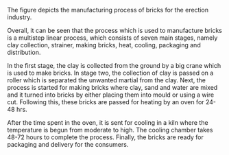 The figure depicts the manufacturing process of bricks for the erection industry.

Overall, it can be seen that the process which is used to manufacture bricks is a multistep linear process, which consists of seven main stages, namely clay collection, strainer, making bricks, heat, cooling, packaging and distribution.

In the first stage, the clay is collected from the ground by a big crane which is used to make bricks. In stage two, the collection of clay is passed on a roller which is separated the unwanted martial from the clay. Next, the process is started for making bricks where clay, sand and water are mixed and it turned into bricks by either placing them into mould or using a wire cut. Following this, these bricks are passed for heating by an oven for 24-48 hrs.

After the time spent in the oven, it is sent for cooling in a kiln where the temperature is begun from moderate to high. The cooling chamber takes 48-72 hours to complete the process. Finally, the bricks are ready for packaging and delivery for the consumers.
